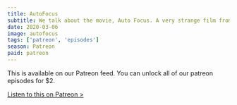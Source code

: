 ```yaml
---
title: AutoFocus
subtitle: We talk about the movie, Auto Focus. A very strange film from 2002 about the real life story of Bob Crane (star of Hogan's Heroes). You don't need to be familiar with the movie or the story to enjoy this episode. If you like strange hollywood stories, this is for you.
date: 2020-03-06
image: autofocus
tags: ['patreon', 'episodes']
season: Patreon
paid: patreon
---
```

<div class="callout patreon">
This is available on our Patreon feed. You can unlock all of our patreon episodes for $2.

<a class="button" href="https://www.patreon.com/posts/paid-podcast-34646729?utm_medium=clipboard_copy&utm_source=copy_to_clipboard&utm_campaign=postshare">Listen to this on Patreon &gt;</a>
</div>